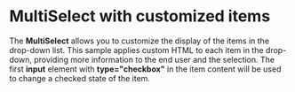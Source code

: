 MultiSelect with customized items
=================================

The **MultiSelect** allows you to customize the display of the items in the drop-down list. This sample applies custom HTML to each item in the drop-down, providing more information to the end user and the selection. The first **input** element with **type="checkbox"** in the item content will be used to change a checked state of the item.
